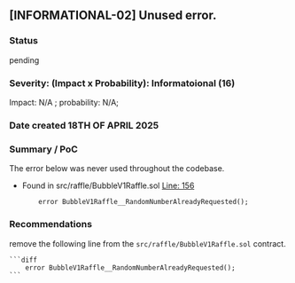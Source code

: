 ## [INFORMATIONAL-02] Unused error.

### Status

pending

### Severity: (Impact x Probability): Informatoional (16)

Impact: N/A ; probability: N/A;

### Date created 18TH OF APRIL 2025

### Summary / PoC

The error below was never used throughout the codebase.

- Found in src/raffle/BubbleV1Raffle.sol [Line: 156](src/raffle/BubbleV1Raffle.sol#L156)
  ```solidity
      error BubbleV1Raffle__RandomNumberAlreadyRequested();
  ```

### Recommendations

remove the following line from the `src/raffle/BubbleV1Raffle.sol` contract.

    ```diff
        error BubbleV1Raffle__RandomNumberAlreadyRequested();
    ```
